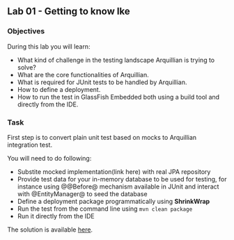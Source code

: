 ## Lab 01 - Getting to know Ike

### Objectives

During this lab you will learn:

* What kind of challenge in the testing landscape Arquillian is trying to solve? 
* What are the core functionalities of Arquillian.
* What is required for JUnit tests to be handled by Arquillian.
* How to define a deployment.
* How to run the test in GlassFish Embedded both using a build tool and directly from the IDE.

### Task

First step is to convert plain unit test based on mocks to Arquillian integration test.

You will need to do following: 
* Substite mocked implementation(link here) with real JPA repository
* Provide test data for your in-memory database to be used for testing, for instance using @@Before@ mechanism available in JUnit and interact with @EntityManager@ to seed the database
* Define a deployment package programmatically using **ShrinkWrap**
* Run the test from the command line using `mvn clean package`
* Run it directly from the IDE

The solution is available [here](link).
